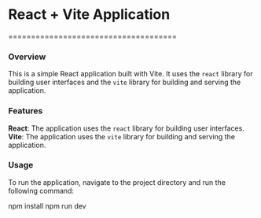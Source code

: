 # React + Vite Application
=====================================

### Overview
This is a simple React application built with Vite. It uses the `react`
library for building user interfaces and the `vite` library for building
and serving the application.

### Features
**React**: The application uses the `react` library for building user interfaces.
**Vite**: The application uses the `vite` library for building and serving the
application.

### Usage
To run the application, navigate to the project directory and run the following
command: 

npm install
npm run dev


